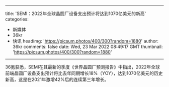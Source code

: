 
---
title: 'SEMI：2022年全球晶圆厂设备支出预计将达到1070亿美元的新高'
categories: 
 - 新媒体
 - 36kr
 - 快讯
headimg: 'https://picsum.photos/400/300?random=1880'
author: 36kr
comments: false
date: Wed, 23 Mar 2022 08:49:17 GMT
thumbnail: 'https://picsum.photos/400/300?random=1880'
---

<div>   
36氪获悉，SEMI在其最新的季度《世界晶圆厂预测报告》中指出，2022年全球前端晶圆厂设备支出预计将比去年同期增长18%（YOY），达到1070亿美元的历史新高，这是在2021年激增42%后的连续第三年增长。  
</div>
            